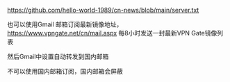 https://github.com/hello-world-1989/cn-news/blob/main/server.txt


也可以使用Gmail 邮箱订阅最新镜像地址， https://www.vpngate.net/cn/mail.aspx
每8小时发送一封最新VPN Gate镜像列表

然后Gmail中设置自动转发到国内邮箱

不可以使用国内邮箱订阅，国内邮箱会屏蔽
